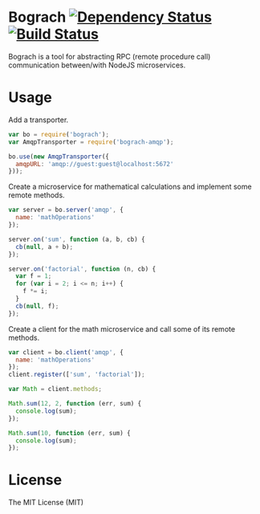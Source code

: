 # Bograch [![Dependency Status](https://david-dm.org/zkochan/bograch/status.svg?style=flat)](https://david-dm.org/zkochan/bograch) [![Build Status](http://img.shields.io/travis/zkochan/bograch.svg?style=flat)](https://travis-ci.org/zkochan/bograch)
Bograch is a tool for abstracting RPC (remote procedure call) communication between/with NodeJS microservices.

Usage
======
Add a transporter.
``` js
var bo = require('bograch');
var AmqpTransporter = require('bograch-amqp');

bo.use(new AmqpTransporter({
  amqpURL: 'amqp://guest:guest@localhost:5672'
}));
```
Create a microservice for mathematical calculations and implement some remote methods.
``` js
var server = bo.server('amqp', {
  name: 'mathOperations'
});

server.on('sum', function (a, b, cb) {
  cb(null, a + b);
});

server.on('factorial', function (n, cb) {
  var f = 1;
  for (var i = 2; i <= n; i++) {
    f *= i;
  }
  cb(null, f);
});
```
Create a client for the math microservice and call some of its remote methods.
``` js
var client = bo.client('amqp', {
  name: 'mathOperations'
});
client.register(['sum', 'factorial']);

var Math = client.methods;

Math.sum(12, 2, function (err, sum) {
  console.log(sum);
});

Math.sum(10, function (err, sum) {
  console.log(sum);
});
```

License
========

The MIT License (MIT)
